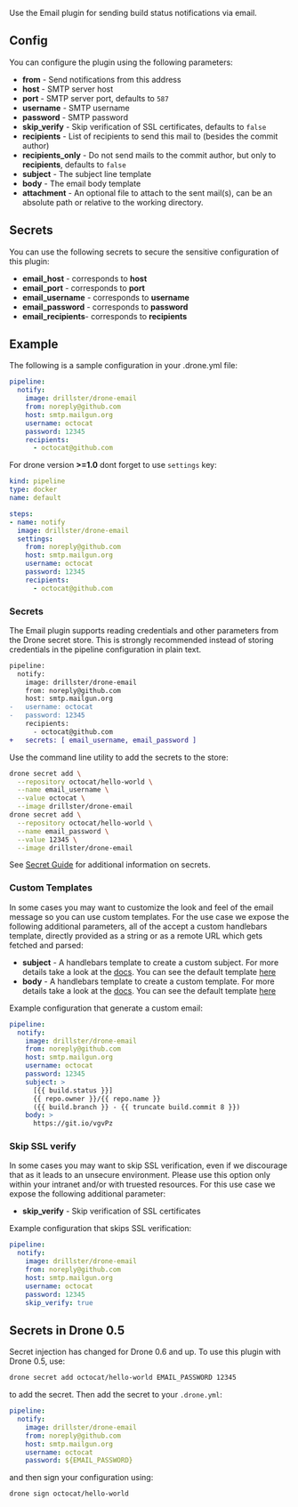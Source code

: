 Use the Email plugin for sending build status notifications via email.

## Config
You can configure the plugin using the following parameters:

* **from** - Send notifications from this address
* **host** - SMTP server host
* **port** - SMTP server port, defaults to `587`
* **username** - SMTP username
* **password** - SMTP password
* **skip_verify** - Skip verification of SSL certificates, defaults to `false`
* **recipients** - List of recipients to send this mail to (besides the commit author)
* **recipients_only** - Do not send mails to the commit author, but only to **recipients**, defaults to `false`
* **subject** - The subject line template
* **body** - The email body template
* **attachment** - An optional file to attach to the sent mail(s), can be an absolute path or relative to the working directory.

## Secrets
You can use the following secrets to secure the sensitive configuration of this plugin:

* **email_host** - corresponds to **host**
* **email_port** - corresponds to **port**
* **email_username** - corresponds to **username**
* **email_password** - corresponds to **password**
* **email_recipients**- corresponds to **recipients**

## Example

The following is a sample configuration in your .drone.yml file:

```yaml
pipeline:
  notify:
    image: drillster/drone-email
    from: noreply@github.com
    host: smtp.mailgun.org
    username: octocat
    password: 12345
    recipients:
      - octocat@github.com
```

For drone version **>=1.0** dont forget to use `settings` key:

```yaml
kind: pipeline
type: docker
name: default

steps:
- name: notify
  image: drillster/drone-email
  settings:
    from: noreply@github.com
    host: smtp.mailgun.org
    username: octocat
    password: 12345
    recipients:
      - octocat@github.com
```

### Secrets
The Email plugin supports reading credentials and other parameters from the Drone secret store. This is strongly recommended instead of storing credentials in the pipeline configuration in plain text.

```diff
pipeline:
  notify:
    image: drillster/drone-email
    from: noreply@github.com
    host: smtp.mailgun.org
-   username: octocat
-   password: 12345
    recipients:
      - octocat@github.com
+   secrets: [ email_username, email_password ]
```

Use the command line utility to add the secrets to the store:

```sh
drone secret add \
  --repository octocat/hello-world \
  --name email_username \
  --value octocat \
  --image drillster/drone-email
drone secret add \
  --repository octocat/hello-world \
  --name email_password \
  --value 12345 \
  --image drillster/drone-email
```

See [Secret Guide](http://docs.drone.io/manage-secrets/) for additional information on secrets.

### Custom Templates

In some cases you may want to customize the look and feel of the email message
so you can use custom templates. For the use case we expose the following
additional parameters, all of the accept a custom handlebars template, directly
provided as a string or as a remote URL which gets fetched and parsed:

* **subject** - A handlebars template to create a custom subject. For more
  details take a look at the [docs](http://handlebarsjs.com/). You can see the
  default template [here](https://github.com/Drillster/drone-email/blob/master/defaults.go#L14)
* **body** - A handlebars template to create a custom template. For more
  details take a look at the [docs](http://handlebarsjs.com/). You can see the
  default template [here](https://github.com/Drillster/drone-email/blob/master/defaults.go#L19-L267)

Example configuration that generate a custom email:

```yaml
pipeline:
  notify:
    image: drillster/drone-email
    from: noreply@github.com
    host: smtp.mailgun.org
    username: octocat
    password: 12345
    subject: >
      [{{ build.status }}]
      {{ repo.owner }}/{{ repo.name }}
      ({{ build.branch }} - {{ truncate build.commit 8 }})
    body: >
      https://git.io/vgvPz
```

### Skip SSL verify

In some cases you may want to skip SSL verification, even if we discourage that
as it leads to an unsecure environment. Please use this option only within your
intranet and/or with truested resources. For this use case we expose the
following additional parameter:

* **skip_verify** - Skip verification of SSL certificates

Example configuration that skips SSL verification:

```yaml
pipeline:
  notify:
    image: drillster/drone-email
    from: noreply@github.com
    host: smtp.mailgun.org
    username: octocat
    password: 12345
    skip_verify: true
```

## Secrets in Drone 0.5
Secret injection has changed for Drone 0.6 and up. To use this plugin with Drone 0.5, use:

```sh
drone secret add octocat/hello-world EMAIL_PASSWORD 12345
```

to add the secret. Then add the secret to your `.drone.yml`:

```yaml
pipeline:
  notify:
    image: drillster/drone-email
    from: noreply@github.com
    host: smtp.mailgun.org
    username: octocat
    password: ${EMAIL_PASSWORD}
```

and then sign your configuration using:

```sh
drone sign octocat/hello-world
```

